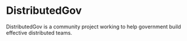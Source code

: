 # DistributedGov

DistributedGov is a community project working to help government build effective distributed teams.